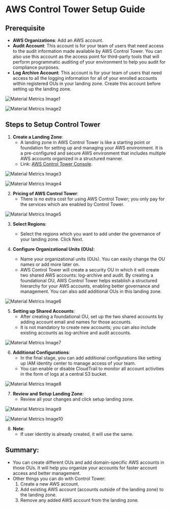 # AWS Control Tower Setup Guide

## Prerequisite
- **AWS Organizations**: Add an AWS account.
- **Audit Account**: This account is for your team of users that need access to the audit information made available by AWS Control Tower. You can also use this account as the access point for third-party tools that will perform programmatic auditing of your environment to help you audit for compliance purposes.
- **Log Archive Account**: This account is for your team of users that need access to all the logging information for all of your enrolled accounts within registered OUs in your landing zone. Create this account before setting up the landing zone.

[Material Metrics Image1]:Aws_Control_Tower_setup/Image1.png
![Material Metrics Image1][Material Metrics Image1]

[Material Metrics Image2]:Aws_Control_Tower_setup/Image2.png
![Material Metrics Image2][Material Metrics Image2]

## Steps to Setup Control Tower
1. **Create a Landing Zone**:
    - A landing zone in AWS Control Tower is like a starting point or foundation for setting up and managing your AWS environment. It is a pre-configured and secure AWS environment that includes multiple AWS accounts organized in a structured manner.
    - Link: [AWS Control Tower Console](https://console.aws.amazon.com/controltower).

[Material Metrics Image3]:Aws_Control_Tower_setup/Image3.png
![Material Metrics Image3][Material Metrics Image3]

[Material Metrics Image4]:Aws_Control_Tower_setup/Image4.png
![Material Metrics Image4][Material Metrics Image4]

2. **Pricing of AWS Control Tower**:
    - There is no extra cost for using AWS Control Tower; you only pay for the services which are enabled by Control Tower.
    
[Material Metrics Image5]:Aws_Control_Tower_setup/Image5.png
![Material Metrics Image5][Material Metrics Image5]

3. **Select Regions**:
    - Select the regions which you want to add under the governance of your landing zone. Click Next.

4. **Configure Organizational Units (OUs)**:
    - Name your organizational units (OUs). You can easily change the OU names or add more later on.
    - AWS Control Tower will create a security OU in which it will create two shared AWS accounts: log-archive and audit. By creating a foundational OU, AWS Control Tower helps establish a structured hierarchy for your AWS accounts, enabling better governance and management. You can also add additional OUs in this landing zone.

[Material Metrics Image6]:Aws_Control_Tower_setup/Image6.png
![Material Metrics Image6][Material Metrics Image6]

5. **Setting up Shared Accounts**:
    - After creating a foundational OU, set up the two shared accounts by adding account email and names for those accounts.
    - It is not mandatory to create new accounts; you can also include existing accounts as log-archive and audit accounts.

[Material Metrics Image7]:Aws_Control_Tower_setup/Image7.png
![Material Metrics Image7][Material Metrics Image7]

6. **Additional Configurations**:
    - In the final stage, you can add additional configurations like setting up IAM identity center to manage access of your team.
    - You can enable or disable CloudTrail to monitor all account activities in the form of logs at a central S3 bucket.

[Material Metrics Image8]:Aws_Control_Tower_setup/Image8.png
![Material Metrics Image8][Material Metrics Image8]

7. **Review and Setup Landing Zone**:
    - Review all your changes and click setup landing zone.

[Material Metrics Image9]:Aws_Control_Tower_setup/Image9.png
![Material Metrics Image9][Material Metrics Image9]

[Material Metrics Image10]:Aws_Control_Tower_setup/Image10.png
![Material Metrics Image10][Material Metrics Image10]

8. **Note**:
    - If user identity is already created, it will use the same.

## Summary:
- You can create different OUs and add domain-specific AWS accounts in those OUs. It will help you organize your accounts for faster account access and better management.
- Other things you can do with Control Tower:
    1. Create a new AWS account.
    2. Add existing AWS account (accounts outside of the landing zone) to the landing zone.
    3. Remove any added AWS account from the landing zone.
